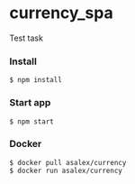 # currency_spa

Test task

### Install
```
$ npm install
```

### Start app
```
$ npm start
```

### Docker
```
$ docker pull asalex/currency
$ docker run asalex/currency
```

